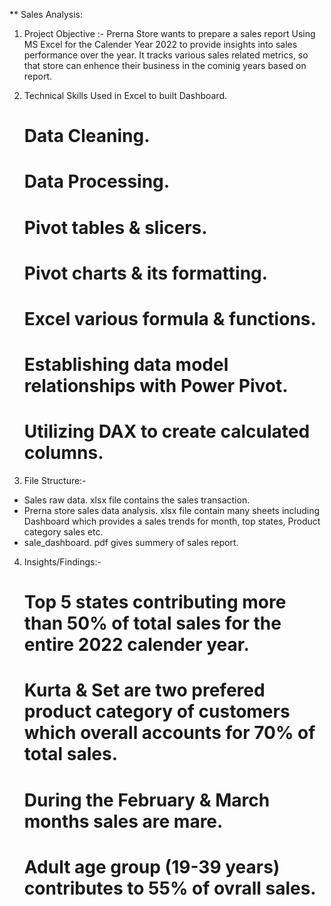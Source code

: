 ** Sales Analysis:

 1) Project Objective :- Prerna Store wants to prepare a sales report Using MS Excel for the Calender Year 2022 to provide insights into sales performance over the year. It tracks various sales related metrics, so that store can enhence their business in the cominig years based on report.

2)  Technical Skills Used in Excel to built Dashboard.
    
    # Data Cleaning.
    # Data Processing.
    # Pivot tables & slicers.
    # Pivot charts & its formatting.
    # Excel various formula & functions.
    # Establishing data model relationships with Power Pivot.
    # Utilizing DAX to create calculated columns.

3) File Structure:-
    
  - Sales raw data. xlsx file contains the sales transaction.
  - Prerna store sales data analysis. xlsx file contain many sheets including Dashboard which provides a sales trends for month, top states, Product category  sales 
    etc.
  - sale_dashboard. pdf gives summery of sales report.

4) Insights/Findings:-
  
   # Top 5 states contributing more than 50% of total sales for the entire 2022 calender year.
   # Kurta & Set are two prefered product category of customers which overall accounts for 70% of total sales.
   # During the February & March months sales are mare.
   # Adult age group (19-39 years) contributes to 55% of ovrall sales.
